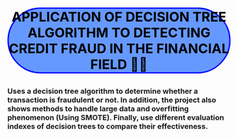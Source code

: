 # <p style="background-color:#6699ff;color:black;font-size:30px;text-align:center;border-radius:100px 100px;font-weight:bold;border-style:solid;border-color:blue;">APPLICATION OF DECISION TREE ALGORITHM TO DETECTING CREDIT FRAUD IN THE FINANCIAL FIELD 👨‍💼 </p>
### Uses a decision tree algorithm to determine whether a transaction is fraudulent or not. In addition, the project also shows methods to handle large data and overfitting phenomenon (Using SMOTE). Finally, use different evaluation indexes of decision trees to compare their effectiveness.
